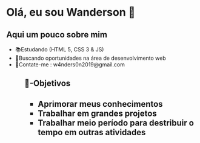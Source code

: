 # Olá, eu sou Wanderson 👋
<h2>Aqui um pouco sobre mim</h2>
<ul>
  <li>📚Estudando (HTML 5, CSS 3 & JS)</li>
  <li>👔Buscando oportunidades na área de desenvolvimento web</li>
  <li>🔔Contate-me : w4nders0n2019@gmail.com</li>
<ul>
<section>
  <h1>🎯-Objetivos<h1>
  <ul>
  <li>Aprimorar meus conhecimentos</li>
  <li>Trabalhar em grandes projetos</li>
  <li>Trabalhar meio período para destribuir o tempo em outras atividades</li>
  </ul>
</section>
